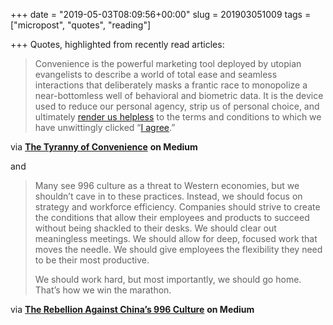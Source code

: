 +++
date = "2019-05-03T08:09:56+00:00"
slug = 201903051009
tags = ["micropost", "quotes", "reading"]

+++
Quotes, highlighted from recently read articles:

> Convenience is the powerful marketing tool deployed by utopian evangelists to describe a world of total ease and seamless interactions that deliberately masks a frantic race to monopolize a near-bottomless well of behavioral and biometric data. It is the device used to reduce our personal agency, strip us of personal choice, and ultimately [render us helpless](https://medium.com/s/story/welcome-to-the-age-of-helplessness-985943db5733) to the terms and conditions to which we have unwittingly clicked “[I agree](https://privacyinternational.org/feature/2433/i-asked-online-tracking-company-all-my-data-and-heres-what-i-found).”

via [**The Tyranny of Convenience**](https://onezero.medium.com/the-tyranny-of-convenience-2e7fa145ab4) **on Medium**

and

> Many see 996 culture as a threat to Western economies, but we shouldn’t cave in to these practices. Instead, we should focus on strategy and workforce efficiency. Companies should strive to create the conditions that allow their employees and products to succeed without being shackled to their desks. We should clear out meaningless meetings. We should allow for deep, focused work that moves the needle. We should give employees the flexibility they need to be their most productive.
>
> We should work hard, but most importantly, we should go home. That’s how we win the marathon.

via [**The Rebellion Against China’s 996 Culture**](https://onezero.medium.com/the-rebellion-against-chinas-996-culture-b5b21b6a92c0) **on Medium**